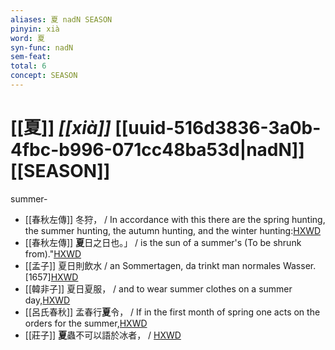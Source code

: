 ```yaml
---
aliases: 夏 nadN SEASON
pinyin: xià
word: 夏
syn-func: nadN
sem-feat: 
total: 6
concept: SEASON 
---
```

# [[夏]] *[[xià]]*  [[uuid-516d3836-3a0b-4fbc-b996-071cc48ba53d|nadN]] [[SEASON]]
summer-
 - [[春秋左傳]] 冬狩， / In accordance with this there are the spring hunting, the summer hunting, the autumn hunting, and the winter hunting:[HXWD](https://hxwd.org/textview.html?location=KR1e0001_tls_001-98a.21)
 - [[春秋左傳]] **夏**日之日也。」 / is the sun of a summer's (To be shrunk from)."[HXWD](https://hxwd.org/textview.html?location=KR1e0001_tls_006-144a.1)
 - [[孟子]] 夏日則飲水 / an Sommertagen, da trinkt man normales Wasser. [1657][HXWD](https://hxwd.org/textview.html?location=KR1h0001_tls_011-27a.4)
 - [[韓非子]] 夏日夏服， / and to wear summer clothes on a summer day,[HXWD](https://hxwd.org/textview.html?location=KR3c0005_tls_050-6a.4)
 - [[呂氏春秋]] 孟春行**夏**令， / If in the first month of spring one acts on the orders for the summer,[HXWD](https://hxwd.org/textview.html?location=KR3j0009_tls_001-8a.2)
 - [[莊子]] **夏**蟲不可以語於冰者，
                     / [HXWD](https://hxwd.org/textview.html?location=KR5c0126_tls_017-2a.5)